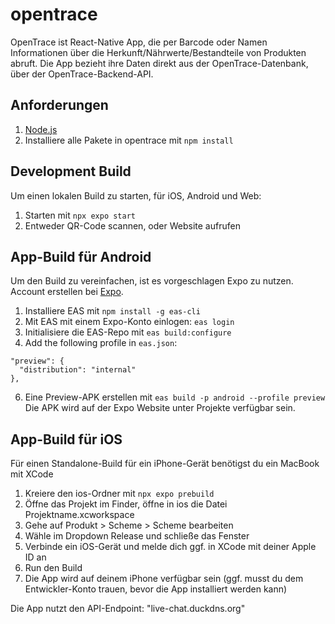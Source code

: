 # opentrace
OpenTrace ist React-Native App, die per Barcode oder Namen Informationen über die Herkunft/Nährwerte/Bestandteile von Produkten abruft. Die App bezieht ihre Daten direkt aus der OpenTrace-Datenbank, über der OpenTrace-Backend-API. 

## Anforderungen
1. [Node.js](https://nodejs.org)
2. Installiere alle Pakete in opentrace mit `npm install`

## Development Build
Um einen lokalen Build zu starten, für iOS, Android und Web:
1. Starten mit `npx expo start`
2. Entweder QR-Code scannen, oder Website aufrufen

## App-Build für Android
Um den Build zu vereinfachen, ist es vorgeschlagen Expo zu nutzen. Account erstellen bei [Expo](https://expo.dev/signup).
1. Installiere EAS mit `npm install -g eas-cli`
2. Mit EAS mit einem Expo-Konto einlogen: `eas login`
3. Initialisiere die EAS-Repo mit `eas build:configure`
4. Add the following profile in `eas.json`:
```
"preview": {
  "distribution": "internal"
},
```
6. Eine Preview-APK erstellen mit `eas build -p android --profile preview`
Die APK wird auf der Expo Website unter Projekte verfügbar sein.

## App-Build für iOS
Für einen Standalone-Build für ein iPhone-Gerät benötigst du ein MacBook mit XCode
1. Kreiere den ios-Ordner mit `npx expo prebuild`
2. Öffne das Projekt im Finder, öffne in ios die Datei Projektname.xcworkspace
3. Gehe auf Produkt > Scheme > Scheme bearbeiten
4. Wähle im Dropdown Release und schließe das Fenster
5. Verbinde ein iOS-Gerät und melde dich ggf. in XCode mit deiner Apple ID an
6. Run den Build
7. Die App wird auf deinem iPhone verfügbar sein (ggf. musst du dem Entwickler-Konto trauen, bevor die App installiert werden kann)

Die App nutzt den API-Endpoint: "live-chat.duckdns.org"
